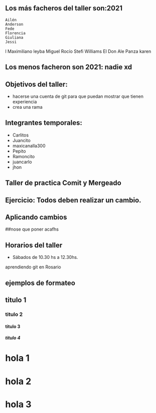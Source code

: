 ## Los más facheros del taller son:2021

    Ailén
    Anderson
    Fede
    Florencia
    Giuliana
    Jessi
l    Maximiliano leyba
    Miguel
    Rocío
    Stefi
    Williams
    El Don Ale Panza
karen 



## Los menos facheron son 2021: nadie xd


## Objetivos del taller:
 * hacerse una cuenta de git para que puedan mostrar que tienen experiencia
 * crea una rama
## Integrantes temporales:
* Carlitos
* Juancito
*  maxicanalla300
* Pepito
* Ramoncito
* juancarlo
* jhon

## Taller de practica Comit y Mergeado
## Ejercicio: Todos deben realizar un cambio. 
## Aplicando cambios
##nose que poner acafhs

## Horarios del taller

* Sábados de 10.30 hs a 12.30hs.

aprendiendo git en 
Rosario 
## ejemplos de formateo 
## titulo 1 ##
### titulo 2
#### titulo 3 ####
##### titulo 4 #####
# hola 1 #
# hola 2 #
# hola 3 #

